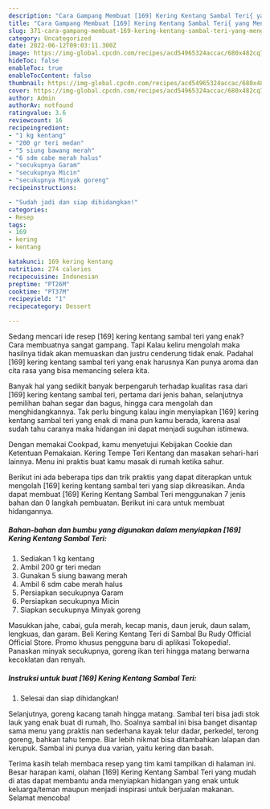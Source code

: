 ```yaml
---
description: "Cara Gampang Membuat [169] Kering Kentang Sambal Teri{ yang Menggugah Selera,  Menu Buat lebaran"
title: "Cara Gampang Membuat [169] Kering Kentang Sambal Teri{ yang Menggugah Selera,  Menu Buat lebaran"
slug: 371-cara-gampang-membuat-169-kering-kentang-sambal-teri-yang-menggugah-selera-menu-buat-lebaran
category: Uncategorized
date: 2022-06-12T09:03:11.300Z
image: https://img-global.cpcdn.com/recipes/acd54965324accac/680x482cq70/169-kering-kentang-sambal-teri-foto-resep-utama.jpg
hideToc: false
enableToc: true
enableTocContent: false
thumbnail: https://img-global.cpcdn.com/recipes/acd54965324accac/680x482cq70/169-kering-kentang-sambal-teri-foto-resep-utama.jpg
cover: https://img-global.cpcdn.com/recipes/acd54965324accac/680x482cq70/169-kering-kentang-sambal-teri-foto-resep-utama.jpg
author: Admin
authorAv: notfound
ratingvalue: 3.6
reviewcount: 16
recipeingredient:
- "1 kg kentang"
- "200 gr teri medan"
- "5 siung bawang merah"
- "6 sdm cabe merah halus"
- "secukupnya Garam"
- "secukupnya Micin"
- "secukupnya Minyak goreng"
recipeinstructions:

- "Sudah jadi dan siap dihidangkan!"
categories:
- Resep
tags:
- 169
- kering
- kentang

katakunci: 169 kering kentang 
nutrition: 274 calories
recipecuisine: Indonesian
preptime: "PT26M"
cooktime: "PT37M"
recipeyield: "1"
recipecategory: Dessert

---
```



Sedang mencari ide resep [169] kering kentang sambal teri yang enak? Cara membuatnya sangat gampang. Tapi Kalau keliru mengolah maka hasilnya tidak akan memuaskan dan justru cenderung tidak enak. Padahal [169] kering kentang sambal teri yang enak harusnya Kan punya aroma dan cita rasa yang bisa memancing selera kita.


Banyak hal yang sedikit banyak berpengaruh terhadap kualitas rasa dari [169] kering kentang sambal teri, pertama dari jenis bahan, selanjutnya pemilihan bahan segar dan bagus, hingga cara mengolah dan menghidangkannya. Tak perlu bingung kalau ingin menyiapkan [169] kering kentang sambal teri yang enak di mana pun kamu berada, karena asal sudah tahu caranya maka hidangan ini dapat menjadi suguhan istimewa.

Dengan memakai Cookpad, kamu menyetujui Kebijakan Cookie dan Ketentuan Pemakaian. Kering Tempe Teri Kentang dan masakan sehari-hari lainnya. Menu ini praktis buat kamu masak di rumah ketika sahur.


Berikut ini ada beberapa tips dan trik praktis yang dapat diterapkan untuk mengolah [169] kering kentang sambal teri yang siap dikreasikan. Anda dapat membuat [169] Kering Kentang Sambal Teri menggunakan 7 jenis bahan dan 0 langkah pembuatan. Berikut ini cara untuk membuat hidangannya.

<!--inarticleads1-->

##### Bahan-bahan dan bumbu yang digunakan dalam menyiapkan [169] Kering Kentang Sambal Teri:

1. Sediakan 1 kg kentang
1. Ambil 200 gr teri medan
1. Gunakan 5 siung bawang merah
1. Ambil 6 sdm cabe merah halus
1. Persiapkan secukupnya Garam
1. Persiapkan secukupnya Micin
1. Siapkan secukupnya Minyak goreng


Masukkan jahe, cabai, gula merah, kecap manis, daun jeruk, daun salam, lengkuas, dan garam. Beli Kering Kentang Teri di Sambal Bu Rudy Official Official Store. Promo khusus pengguna baru di aplikasi Tokopedia!. Panaskan minyak secukupnya, goreng ikan teri hingga matang berwarna kecoklatan dan renyah. 

<!--inarticleads2-->

##### Instruksi untuk buat [169] Kering Kentang Sambal Teri:


1. Selesai dan siap dihidangkan!

Selanjutnya, goreng kacang tanah hingga matang. Sambal teri bisa jadi stok lauk yang enak buat di rumah, lho. Soalnya sambal ini bisa banget disantap sama menu yang praktis nan sederhana kayak telur dadar, perkedel, terong goreng, bahkan tahu tempe. Biar lebih nikmat bisa ditambahkan lalapan dan kerupuk. Sambal ini punya dua varian, yaitu kering dan basah. 

Terima kasih telah membaca resep yang tim kami tampilkan di halaman ini. Besar harapan kami, olahan [169] Kering Kentang Sambal Teri yang mudah di atas dapat membantu anda menyiapkan hidangan yang enak untuk keluarga/teman maupun menjadi inspirasi untuk berjualan makanan. Selamat mencoba!
